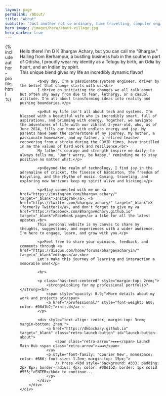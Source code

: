 ```yaml
---
layout: page
permalink: /about/
title: "About"
subtitle: "Just another not so ordinary, time travelling, computer engineer."
hero_image: /images/hero/about-village.jpg
hero_darken: true
---
```


<div class="columns">
    <div class="column is-one-quarter">
        {% include author-profile.html %}
    </div>
    <div class="column">
        <div class="content">
            <p>Hello there! I'm D K Bhargav Achary, but you can call me "Bhargav." Hailing from Berhampur, a bustling business hub in the southern part of Odisha, I proudly wear my identity as a Telugu by birth, an Odia by heart, and an Indian by spirit.<br>
            This unique blend gives my life an incredibly dynamic flavor!</p>

            <p>By day, I'm a passionate systems engineer, driven by the belief that change starts with us.<br>
            I thrive on initiating the changes we all talk about but often shy away from due to fear, lethargy, or a casual attitude. I'm all about transforming ideas into reality and pushing boundaries.</p>

            <p>But my life isn't all about tech and systems. I'm blessed with a beautiful wife who is incredibly smart, full of aspirations, and brimming with energy. Together, we navigate the adventures of life with our vibrant 3-year-old, who, as of June 2024, fills our home with endless energy and joy. My parents have been the cornerstone of my journey. My mother, a passionate homemaker, and my father, a retired teacher recovering from a stroke during the COVID times, have instilled in me the values of hard work and resilience.<br>
            My father's courage and strength inspire me daily; he always tells me, "Don't worry, be happy," reminding me to stay positive no matter what.</p>

            <p>Beyond the realm of technology, I find joy in the adrenaline of cricket, the finesse of badminton, the freedom of bicycling, and the rhythm of music. Gaming, traveling, and exploring new horizons keep my spirit alive and kicking.</p>

            <p>Stay connected with me on <a href="https://instagram.com/bhargav_achary/" target="_blank">Instagram</a>, <a href="https://twitter.com/bhargav_achary/" target="_blank">X (formerly Twitter)</a>, and don't forget to give my <a href="https://facebook.com/BhargavAchary.github.io" target="_blank">Facebook page</a> a like for all the latest updates.<br>
            This personal website is my canvas to share my thoughts, suggestions, and experiences with a wider audience. I'm here to engage, learn, and grow with you.</p>

            <p>Feel free to share your opinions, feedback, and comments through <a href="https://disqus.com/home/forums/bhargavacharyin/" target="_blank">disqus</a>.<br>
            Let's make this journey of learning and interaction a memorable one!</p>

            <hr>

            <p class="has-text-centered" style="margin-top: 2rem;">
                <strong>Looking for my professional portfolio?</strong><br>
                <span style="opacity: 0.9;">More details about my work and projects at</span>
                <a href="/professional/" style="font-weight: 600; color: #00d1b2;">init.d</a> ✨
            </p>

            <div style="text-align: center; margin-top: 3rem; margin-bottom: 2rem;">
                <a href="https://dkbachary.github.io" target="_blank" class="retro-launch-button" id="launch-button-about">
                    <span class="retro-arrow">►►►</span> Launch Main Hub <span class="retro-arrow">◄◄◄</span>
                </a>
                <p style="font-family: 'Courier New', monospace; color: #666; font-size: 1.2em; margin-top: 15px;">
                    // Press <kbd style="background: #333; padding: 2px 8px; border-radius: 4px; color: #00d1b2; border: 1px solid #555;">ENTER</kbd> to continue...
                </p>
            </div>
        </div>
    </div>
</div>

<style>
/* Responsive: stack sidebar below content on mobile */
@media screen and (max-width: 768px) {
    .columns {
        flex-direction: column-reverse;
    }

    .author-profile {
        position: static !important;
        margin-top: 2rem;
    }
}

/* Retro Launch Button */
.retro-launch-button {
    display: inline-block;
    font-family: 'Courier New', monospace;
    font-size: 1.5em;
    font-weight: bold;
    color: #00d1b2;
    text-decoration: none;
    text-transform: uppercase;
    letter-spacing: 2px;
    padding: 15px 35px;
    background: transparent;
    border: 3px solid #00d1b2;
    border-radius: 8px;
    box-shadow: 0 0 10px rgba(0, 209, 178, 0.3);
    transition: all 0.3s ease;
}

.retro-launch-button:hover {
    transform: scale(1.05);
    background: rgba(0, 209, 178, 0.1);
    box-shadow: 0 0 20px rgba(0, 209, 178, 0.5);
}

.retro-launch-button .retro-arrow {
    display: inline-block;
}

@keyframes arrow-bounce {
    0%, 100% { transform: translateX(0); }
    50% { transform: translateX(5px); }
}

.retro-launch-button:hover .retro-arrow {
    animation: arrow-bounce 1s infinite;
}
</style>

<script>
document.addEventListener('DOMContentLoaded', function() {
  document.addEventListener('keydown', function(event) {
    if (event.key === 'Enter') {
      event.preventDefault();
      const launchButton = document.getElementById('launch-button-about');
      if (launchButton) {
        // Visual feedback: flash the button
        launchButton.style.transform = 'scale(0.95)';
        setTimeout(function() {
          launchButton.style.transform = 'scale(1.05)';
          setTimeout(function() {
            window.open(launchButton.href, '_blank');
          }, 100);
        }, 100);
      }
    }
  });
});
</script>

